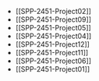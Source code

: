 - [[SPP-2451-Project02]]
- [[SPP-2451-Project09]]
- [[SPP-2451-Project05]]
- [[SPP-2451-Project04]]
- [[SPP-2451-Project12]]
- [[SPP-2451-Project11]]
- [[SPP-2451-Project06]]
- [[SPP-2451-Project01]]
